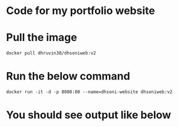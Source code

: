 # Code for my portfolio website 


# Pull the image
    docker pull dhruvin30/dhsoniweb:v2
 
# Run the below command
    docker run -it -d -p 8080:80 --name=dhsoni-website dhsoniweb:v2
    
# You should see output like below

